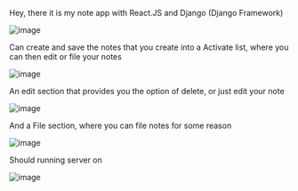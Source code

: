 Hey, there it is my note app with React.JS and Django (Django Framework)

![image](https://github.com/ensolvers-github-challenges/Hernandez-f05077/assets/147026990/fdcba552-04cc-420f-99f3-acbaa6ce356e)

Can create and save the notes that you create into a Activate list, where you can then edit or file your notes

![image](https://github.com/ensolvers-github-challenges/Hernandez-f05077/assets/147026990/147b16c4-73c9-441e-aeaa-5b50551122e0)

An edit section that provides you the option of delete, or just edit your note

![image](https://github.com/ensolvers-github-challenges/Hernandez-f05077/assets/147026990/8a028353-efd1-4fc2-a136-e144914d341e)

And a File section, where you can file notes for some reason

![image](https://github.com/ensolvers-github-challenges/Hernandez-f05077/assets/147026990/4b5255d2-d9ba-420b-b7f0-ea39ea747afa)

Should running server on 

![image](https://github.com/ensolvers-github-challenges/Hernandez-f05077/assets/147026990/41cd7f40-334c-4644-9a41-0b7e46b4204a)
